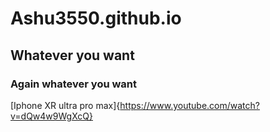 # Ashu3550.github.io
## Whatever you want
### Again whatever you want
[Iphone XR ultra pro max]{https://www.youtube.com/watch?v=dQw4w9WgXcQ}
